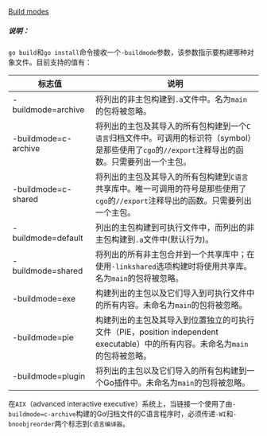 
[Build modes](https://golang.google.cn/cmd/go/#hdr-Build_modes)


##### 说明：

`go build`和`go install`命令接收一个`-buildmode`参数，该参数指示要构建哪种对象文件。目前支持的值有：

| 标志值 | 说明 |
|--|--|
| -buildmode=archive | 将列出的非主包构建到`.a`文件中。名为`main`的包将被忽略。 |
| -buildmode=c-archive | 将列出的主包及其导入的所有包构建到一个`C语言`归档文件中。可调用的标识符（symbol）是那些使用了`cgo`的`//export`注释导出的函数。只需要列出一个主包。 |
| -buildmode=c-shared | 将列出的主包及其导入的所有包构建到`C语言`共享库中。唯一可调用的符号是那些使用了`cgo`的`//export`注释导出的函数。只需要列出一个主包。 |
| -buildmode=default | 列出的主包构建到可执行文件中，而列出的非主包构建到`.a`文件中(默认行为)。 |
| -buildmode=shared | 将列出的所有非主包合并到一个共享库中；在使用`-linkshared`选项构建时将使用共享库。名为`main`的包将被忽略。 |
| -buildmode=exe | 构建列出的主包以及它们导入到可执行文件中的所有内容。未命名为`main`的包将被忽略。 |
| -buildmode=pie | 构建列出的主包及其导入到位置独立的可执行文件（PIE，position independent executable）中的所有内容。未命名为`main`的包将被忽略。 |
| -buildmode=plugin | 将列出的主包以及它们导入的所有包构建到一个Go插件中。未命名为`main`的包将被忽略。 |

在`AIX`（advanced interactive executive）系统上，当链接一个使用了由`-buildmode=c-archive`构建的Go归档文件的C语言程序时，必须传递`-WI`和`-bnoobjreorder`两个标志到`C语言编译器`。

